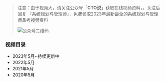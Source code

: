 > 注意：由于视频大，请关注公众号「**CTO说**」获取在线视频资料，。关注后回复  『系统规划与管理师』，免费领取2023年最新最全的系统规划与管理师备考视频资料
>
> ![公众号二维码](https://cdn-static.uoko.com/qrcode.jpg)
>

### 视频目录
 - 2023年5月~持续更新中
 - 2022年5月
 - 2021年5月
 - 2020年5月